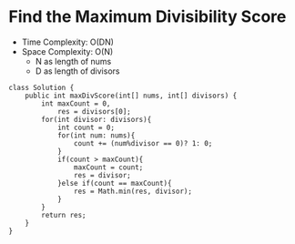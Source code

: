 # Find the Maximum Divisibility Score

- Time Complexity: O(DN)
- Space Complexity: O(N)
  - N as length of nums
  - D as length of divisors

```
class Solution {
    public int maxDivScore(int[] nums, int[] divisors) {
        int maxCount = 0,
            res = divisors[0];
        for(int divisor: divisors){
            int count = 0;
            for(int num: nums){
                count += (num%divisor == 0)? 1: 0;
            }
            if(count > maxCount){
                maxCount = count;
                res = divisor;
            }else if(count == maxCount){
                res = Math.min(res, divisor);
            }
        }
        return res;
    }
}
```
